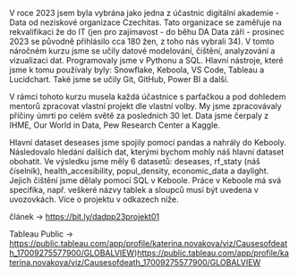 V roce 2023 jsem byla vybrána jako jedna z účastnic digitální akademie - Data od neziskové organizace Czechitas. Tato organizace se zaměřuje na rekvalifikaci že do IT (jen pro zajímavost - do běhu DA Data září - prosinec 2023 se původně přihlásilo cca 180 žen, z toho nás vybrali 34).
V tomto náročném kurzu jsme se učily datové modelování, čištění, analyzování a vizualizaci dat. Programovaly jsme v Pythonu a SQL. Hlavní nástroje, které jsme k tomu používaly byly: Snowflake, Keboola, VS Code, Tableau a Lucidchart. Také jsme se učily Git, GitHub, Power BI a další.

V rámci tohoto kurzu musela každá účastnice s parťačkou a pod dohledem mentorů zpracovat vlastní projekt dle vlastní volby. My jsme zpracovávaly příčiny úmrtí po celém světě za posledních 30 let. Data jsme čerpaly z IHME, Our World in Data, Pew Research Center a Kaggle.

Hlavní dataset deseases jsme spojily pomocí pandas a nahrály do Kebooly. Následovalo hledání dalších dat, kterými bychom mohly náš hlavní dataset obohatit. Ve výsledku jsme měly 6 datasetů: deseases, rf_staty (náš číselník), health_accesibility, popul_density, economic_data a daylight. Jejich čištění jsme dělaly pomocí SQL v Keboole. Práce v Keboole má svá specifika, např. veškeré názvy tablek a sloupců musí být uvedena v uvozovkách.
Více o projektu v odkazech níže.

článek -> https://bit.ly/dadpp23projekt01

Tableau Public -> https://public.tableau.com/app/profile/katerina.novakova/viz/Causesofdeath_17009275577900/GLOBALVIEW)https://public.tableau.com/app/profile/katerina.novakova/viz/Causesofdeath_17009275577900/GLOBALVIEW
